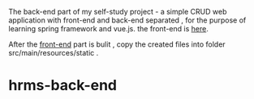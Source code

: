    The back-end part of my self-study project - a simple CRUD web application with front-end and back-end separated , for the purpose of learning spring framework and vue.js.  the front-end is [here](https://github.com/songliansheng/hrms-front-end).
  
  After the [front-end](https://github.com/songliansheng/hrms-front-end) part is bulit , copy the created files into folder src/main/resources/static .
# hrms-back-end
 
